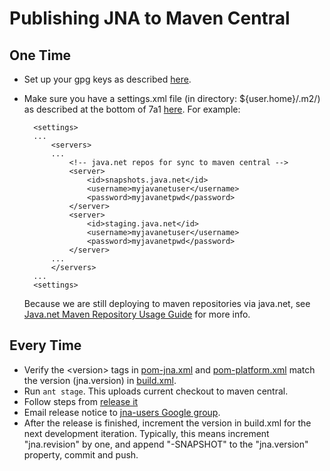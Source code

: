 Publishing JNA to Maven Central
===============================

One Time
--------

* Set up your gpg keys as described [here](https://docs.sonatype.org/display/Repository/How+To+Generate+PGP+Signatures+With+Maven).
* Make sure you have a settings.xml file (in directory: ${user.home}/.m2/) as described at the bottom of 7a1 [here](https://docs.sonatype.org/display/Repository/Sonatype+OSS+Maven+Repository+Usage+Guide#SonatypeOSSMavenRepositoryUsageGuide-7a.1.POMandsettingsconfig). For example:

        <settings>
        ...
            <servers>
            ...
                <!-- java.net repos for sync to maven central -->
                <server>
                    <id>snapshots.java.net</id>
                    <username>myjavanetuser</username>
                    <password>myjavanetpwd</password>
                </server>
                <server>
                    <id>staging.java.net</id>
                    <username>myjavanetuser</username>
                    <password>myjavanetpwd</password>
                </server>
            ...
            </servers>
        ...
        <settings>

  Because we are still deploying to maven repositories via java.net, see [Java.net Maven Repository Usage Guide](http://java.net/projects/maven2-repository/pages/MigrationAndCleanupRelatedDocumentation) for more info.

Every Time
----------

* Verify the &lt;version> tags in [pom-jna.xml](https://github.com/twall/jna/blob/master/pom-jna.xml) and [pom-platform.xml](https://github.com/twall/jna/blob/master/pom-platform.xml)
  match the version (jna.version) in [build.xml](https://github.com/twall/jna/blob/master/build.xml).
* Run `ant stage`. This uploads current checkout to maven central.
* Follow steps from [release it](https://docs.sonatype.org/display/Repository/Sonatype+OSS+Maven+Repository+Usage+Guide#SonatypeOSSMavenRepositoryUsageGuide-8a.ReleaseIt)
* Email release notice to [jna-users Google group](http://groups.google.com/group/jna-users).
* After the release is finished, increment the version in build.xml for the next development iteration. Typically, this means increment "jna.revision" by one, and append "-SNAPSHOT" to the "jna.version" property, commit and push.
